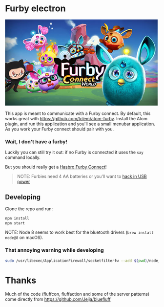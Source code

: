 # Furby electron

![Mona and Furby](./mona.jpg)

This app is meant to communicate with a Furby connect. By default, this works
great with https://github.com/tclem/atom-furby. Install the Atom plugin, and
run this application and you'll see a small menubar application. As you work
your Furby connect should pair with you.

### Wait, I don't have a furby!

Luckily you can still try it out: if no Furby is connected it uses the `say`
command locally.

But you should really get a [Hasbro Furby Connect](https://www.amazon.com/gp/product/B01EARLU16/ref=as_li_tl?ie=UTF8&camp=1789&creative=9325&creativeASIN=B01EARLU16&linkCode=as2&tag=bigfuncoding-20&linkId=71f61074218432de05081fd12b27766c)!

> NOTE: Furbies need 4 AA batteries or you'll want to [hack in USB power](https://github.com/Jeija/bluefluff/issues/36)

## Developing


Clone the repo and run:

```
npm install
npm start
```

NOTE: Node 8 seems to work best for the bluetooth drivers (`brew install node@8` on macOS).

### That annoying warning while developing

```bash
sudo /usr/libexec/ApplicationFirewall/socketfilterfw --add $(pwd)/node_modules/electron/dist/Electron.app
```

# Thanks

Much of the code (fluffcon, fluffaction and some of the server patterns) come directly from https://github.com/Jeija/bluefluff
